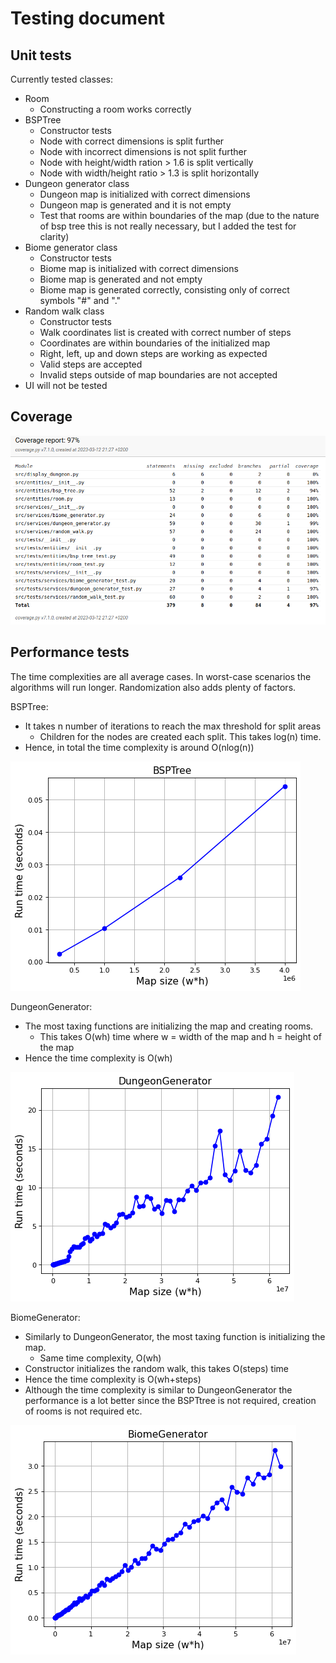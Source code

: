 # Testing document

## Unit tests

Currently tested classes:

- Room
  - Constructing a room works correctly
- BSPTree
  - Constructor tests
  - Node with correct dimensions is split further
  - Node with incorrect dimensions is not split further
  - Node with height/width ration > 1.6 is split vertically
  - Node with width/height ratio > 1.3 is split horizontally
- Dungeon generator class
  - Dungeon map is initialized with correct dimensions
  - Dungeon map is generated and it is not empty
  - Test that rooms are within boundaries of the map (due to the nature of bsp tree this is not really necessary, but I added the test for clarity)
- Biome generator class
  - Constructor tests
  - Biome map is initialized with correct dimensions
  - Biome map is generated and not empty
  - Biome map is generated correctly, consisting only of correct symbols "#" and "."
- Random walk class
  - Constructor tests
  - Walk coordinates list is created with correct number of steps
  - Coordinates are within boundaries of the initialized map
  - Right, left, up and down steps are working as expected
  - Valid steps are accepted
  - Invalid steps outside of map boundaries are not accepted
- UI will not be tested

## Coverage

![Coverage](https://github.com/smannist/dungeon-generator/blob/main/images/coverage_3.png)

## Performance tests

The time complexities are all average cases. In worst-case scenarios the algorithms will run longer. Randomization also adds plenty of factors.

BSPTree:

- It takes n number of iterations to reach the max threshold for split areas
  - Children for the nodes are created each split. This takes log(n) time.
- Hence, in total the time complexity is around O(nlog(n))

![Performance BSPTree](https://github.com/smannist/dungeon-generator/blob/main/images/BSPTREE_performance_test.png)

DungeonGenerator:

- The most taxing functions are initializing the map and creating rooms.
  - This takes O(wh) time where w = width of the map and h = height of the map
- Hence the time complexity is O(wh)

![Performance GenerateDungeon](https://github.com/smannist/dungeon-generator/blob/main/images/GenerateDungeon_performance_test.png)

BiomeGenerator:

- Similarly to DungeonGenerator, the most taxing function is initializing the map.
  - Same time complexity, O(wh)
- Constructor initializes the random walk, this takes O(steps) time
- Hence the time complexity is O(wh+steps)
- Although the time complexity is similar to DungeonGenerator the performance is a lot better since
  the BSPTtree is not required, creation of rooms is not required etc.

![Performance BiomeGenerator](https://github.com/smannist/dungeon-generator/blob/main/images/GenerateBiome_performance_test.png)
